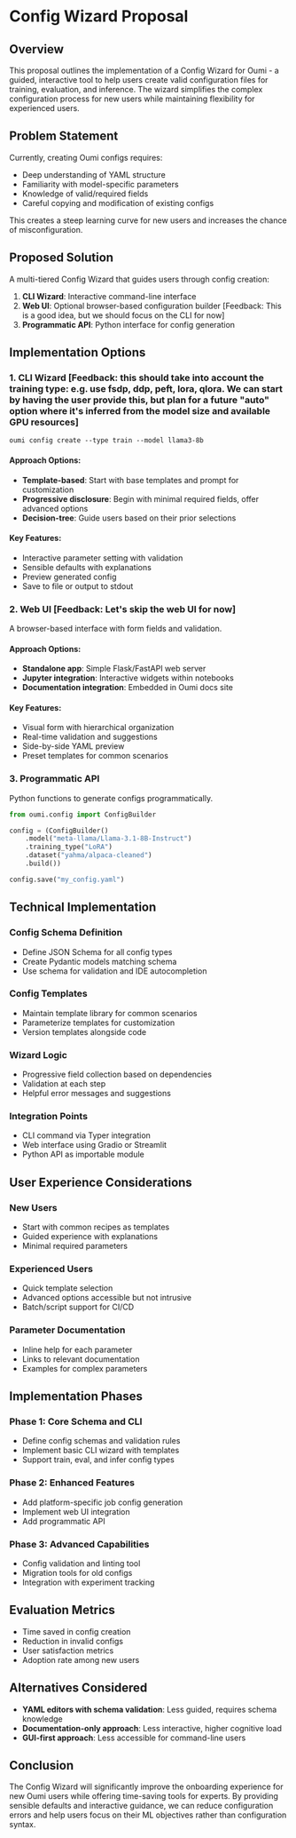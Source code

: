 # Config Wizard Proposal

## Overview
This proposal outlines the implementation of a Config Wizard for Oumi - a guided, interactive tool to help users create valid configuration files for training, evaluation, and inference. The wizard simplifies the complex configuration process for new users while maintaining flexibility for experienced users.

## Problem Statement
Currently, creating Oumi configs requires:
- Deep understanding of YAML structure
- Familiarity with model-specific parameters
- Knowledge of valid/required fields
- Careful copying and modification of existing configs

This creates a steep learning curve for new users and increases the chance of misconfiguration.

## Proposed Solution
A multi-tiered Config Wizard that guides users through config creation:

1. **CLI Wizard**: Interactive command-line interface
2. **Web UI**: Optional browser-based configuration builder [Feedback: This is a good idea, but we should focus on the CLI for now]
3. **Programmatic API**: Python interface for config generation

## Implementation Options

### 1. CLI Wizard  [Feedback: this should take into account the training type: e.g. use fsdp, ddp, peft, lora, qlora. We can start by having the user provide this, but plan for a future "auto" option where it's inferred from the model size and available GPU resources]
```
oumi config create --type train --model llama3-8b
```

#### Approach Options:
- **Template-based**: Start with base templates and prompt for customization
- **Progressive disclosure**: Begin with minimal required fields, offer advanced options
- **Decision-tree**: Guide users based on their prior selections

#### Key Features:
- Interactive parameter setting with validation
- Sensible defaults with explanations
- Preview generated config
- Save to file or output to stdout

### 2. Web UI [Feedback: Let's skip the web UI for now]
A browser-based interface with form fields and validation.

#### Approach Options:
- **Standalone app**: Simple Flask/FastAPI web server
- **Jupyter integration**: Interactive widgets within notebooks
- **Documentation integration**: Embedded in Oumi docs site

#### Key Features:
- Visual form with hierarchical organization
- Real-time validation and suggestions
- Side-by-side YAML preview
- Preset templates for common scenarios

### 3. Programmatic API
Python functions to generate configs programmatically.

```python
from oumi.config import ConfigBuilder

config = (ConfigBuilder()
    .model("meta-llama/Llama-3.1-8B-Instruct")
    .training_type("LoRA")
    .dataset("yahma/alpaca-cleaned")
    .build())

config.save("my_config.yaml")
```

## Technical Implementation

### Config Schema Definition
- Define JSON Schema for all config types
- Create Pydantic models matching schema
- Use schema for validation and IDE autocompletion

### Config Templates
- Maintain template library for common scenarios
- Parameterize templates for customization
- Version templates alongside code

### Wizard Logic
- Progressive field collection based on dependencies
- Validation at each step
- Helpful error messages and suggestions

### Integration Points
- CLI command via Typer integration
- Web interface using Gradio or Streamlit
- Python API as importable module

## User Experience Considerations

### New Users
- Start with common recipes as templates
- Guided experience with explanations
- Minimal required parameters

### Experienced Users
- Quick template selection
- Advanced options accessible but not intrusive
- Batch/script support for CI/CD

### Parameter Documentation
- Inline help for each parameter
- Links to relevant documentation
- Examples for complex parameters

## Implementation Phases

### Phase 1: Core Schema and CLI
- Define config schemas and validation rules
- Implement basic CLI wizard with templates
- Support train, eval, and infer config types

### Phase 2: Enhanced Features
- Add platform-specific job config generation
- Implement web UI integration
- Add programmatic API

### Phase 3: Advanced Capabilities
- Config validation and linting tool
- Migration tools for old configs
- Integration with experiment tracking

## Evaluation Metrics
- Time saved in config creation
- Reduction in invalid configs
- User satisfaction metrics
- Adoption rate among new users

## Alternatives Considered
- **YAML editors with schema validation**: Less guided, requires schema knowledge
- **Documentation-only approach**: Less interactive, higher cognitive load
- **GUI-first approach**: Less accessible for command-line users

## Conclusion
The Config Wizard will significantly improve the onboarding experience for new Oumi users while offering time-saving tools for experts. By providing sensible defaults and interactive guidance, we can reduce configuration errors and help users focus on their ML objectives rather than configuration syntax.